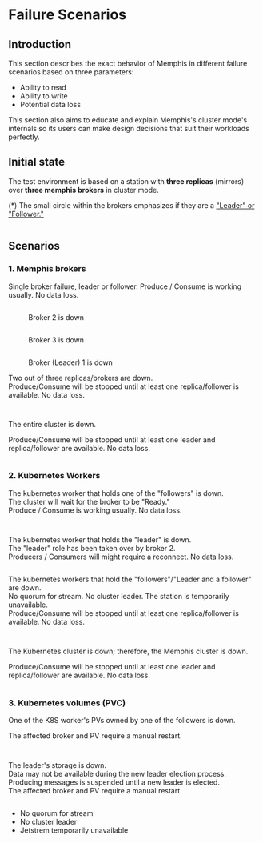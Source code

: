 # Failure Scenarios

## Introduction

This section describes the exact behavior of Memphis in different failure scenarios based on three parameters:&#x20;

* Ability to read
* Ability to write
* Potential data loss

This section also aims to educate and explain Memphis's cluster mode's internals so its users can make design decisions that suit their workloads perfectly.

## Initial state

The test environment is based on a station with **three replicas** (mirrors) over **three memphis brokers** in cluster mode.

(\*) The small circle within the brokers emphasizes if they are a ["Leader" or "Follower."](concepts/station.md#leaders-and-followers)

<figure><img src="../.gitbook/assets/initial state.jpeg" alt=""><figcaption></figcaption></figure>

## Scenarios

### 1. Memphis brokers

Single broker failure, leader or follower. Produce / Consume is working usually. No data loss.

<div>

<figure><img src="../.gitbook/assets/broker 1 (1).jpeg" alt=""><figcaption><p>Broker 2 is down</p></figcaption></figure>

 

<figure><img src="../.gitbook/assets/broker 2.jpeg" alt=""><figcaption><p>Broker 3 is down</p></figcaption></figure>

 

<figure><img src="../.gitbook/assets/broker 3.jpeg" alt=""><figcaption><p>Broker (Leader) 1 is down</p></figcaption></figure>

</div>

Two out of three replicas/brokers are down. \
Produce/Consume will be stopped until at least one replica/follower is available. No data loss.

<div>

<figure><img src="../.gitbook/assets/broker 4.jpeg" alt=""><figcaption></figcaption></figure>

 

<figure><img src="../.gitbook/assets/broker 5.jpeg" alt=""><figcaption></figcaption></figure>

</div>

The entire cluster is down.&#x20;

Produce/Consume will be stopped until at least one leader and replica/follower are available. No data loss.

<figure><img src="../.gitbook/assets/broker 6.jpeg" alt=""><figcaption></figcaption></figure>

### 2. Kubernetes Workers

The kubernetes worker that holds one of the "followers" is down.\
The cluster will wait for the broker to be "Ready."\
Produce / Consume is working usually. No data loss.

<div>

<figure><img src="../.gitbook/assets/k8s 1 (1).jpeg" alt=""><figcaption></figcaption></figure>

 

<figure><img src="../.gitbook/assets/k8s 2.jpeg" alt=""><figcaption></figcaption></figure>

</div>

The kubernetes worker that holds the "leader" is down.\
The "leader" role has been taken over by broker 2.\
Producers / Consumers will might require a reconnect. No data loss.

<figure><img src="../.gitbook/assets/k8s 3 (1).jpeg" alt=""><figcaption></figcaption></figure>

The kubernetes workers that hold the "followers"/"Leader and a follower" are down.\
No quorum for stream. No cluster leader. The station is temporarily unavailable.\
Produce/Consume will be stopped until at least one replica/follower is available. No data loss.

<div>

<figure><img src="../.gitbook/assets/k8s 4.jpeg" alt=""><figcaption></figcaption></figure>

 

<figure><img src="../.gitbook/assets/k8s 5.jpeg" alt=""><figcaption></figcaption></figure>

</div>

The Kubernetes cluster is down; therefore, the Memphis cluster is down.

Produce/Consume will be stopped until at least one leader and replica/follower are available. No data loss.

<figure><img src="../.gitbook/assets/k8s 6.jpeg" alt=""><figcaption></figcaption></figure>

### 3. Kubernetes volumes (PVC)

One of the K8S worker's PVs owned by one of the followers is down.

The affected broker and PV require a manual restart.

<div>

<figure><img src="../.gitbook/assets/pv1.jpeg" alt=""><figcaption></figcaption></figure>

 

<figure><img src="../.gitbook/assets/pv2.jpeg" alt=""><figcaption></figcaption></figure>

</div>

The leader's storage is down.\
Data may not be available during the new leader election process.\
Producing messages is suspended until a new leader is elected.\
The affected broker and PV require a manual restart.

<figure><img src="../.gitbook/assets/pv3.jpeg" alt=""><figcaption></figcaption></figure>

* No quorum for stream
* No cluster leader
* Jetstrem temporarily unavailable
